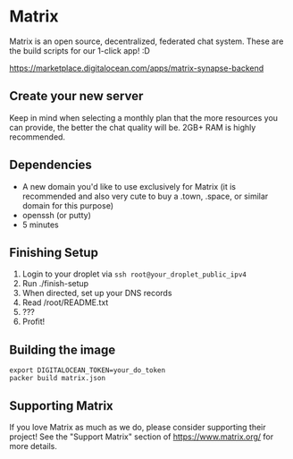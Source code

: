 # Matrix

Matrix is an open source, decentralized, federated chat system. These are the
build scripts for our 1-click app! :D

https://marketplace.digitalocean.com/apps/matrix-synapse-backend

## Create your new server

Keep in mind when selecting a monthly plan that the more resources you can
provide, the better the chat quality will be. 2GB+ RAM is highly recommended.

## Dependencies

- A new domain you'd like to use exclusively for Matrix (it is recommended
  and also very cute to buy a .town, .space, or similar domain for this purpose)
- openssh (or putty)
- 5 minutes

## Finishing Setup

1. Login to your droplet via `ssh root@your_droplet_public_ipv4`
2. Run ./finish-setup
3. When directed, set up your DNS records
4. Read /root/README.txt
5. ???
6. Profit!

## Building the image

```
export DIGITALOCEAN_TOKEN=your_do_token
packer build matrix.json
```

## Supporting Matrix

If you love Matrix as much as we do, please consider supporting their project!
See the "Support Matrix" section of https://www.matrix.org/ for more details.

